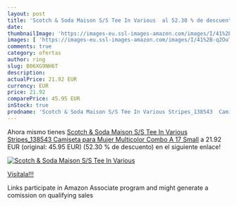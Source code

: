 ```yaml
---
layout: post
title: 'Scotch & Soda Maison S/S Tee In Various  al 52.30 % de descuento'
date: 
thumbnailImage: 'https://images-eu.ssl-images-amazon.com/images/I/41%2B-q2OuTmL._SL200_.jpg'
images: [ 'https://images-eu.ssl-images-amazon.com/images/I/41%2B-q2OuTmL._SL200_.jpg' ]
comments: true
category: ofertas
author: ring
slug: B06XG9NH6T
description:
actualPrice: 21.92 EUR
currency: EUR
price: 21.92
comparePrice: 45.95 EUR
inStock: true
prodname: 'Scotch & Soda Maison S/S Tee In Various Stripes_138543  Camiseta para Mujer  Multicolor  Combo A 17   Small'
---
```


Ahora mismo tienes [Scotch & Soda Maison S/S Tee In Various Stripes_138543  Camiseta para Mujer  Multicolor  Combo A 17   Small](https://www.amazon.es/dp/B06XG9NH6T/?tag=tolees-21) a 21.92 EUR (original: 45.95 EUR) (52.30 %  de descuento) en el siguiente enlace!

[![Scotch & Soda Maison S/S Tee In Various ](https://images-eu.ssl-images-amazon.com/images/I/41%2B-q2OuTmL._SL200_.jpg)](https://www.amazon.es/dp/B06XG9NH6T/?tag=tolees-21)

[Visítala!!!](https://www.amazon.es/dp/B06XG9NH6T/?tag=tolees-21)

Links participate in Amazon Associate program and might generate a comission on qualifying sales
